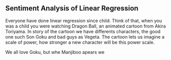## Sentiment Analysis of Linear Regression

Everyone have done linear regression since child. Think of that, when you was a child you were watching Dragon Ball, an animated cartoon from Akira Toriyama. In story of the cartoon we have differents characters, the good one such Son Goku and bad guys as Vegeta. The cartoon lets us imagine a scale of power, how stronger a new character will be this power scale.

We all love Goku, but whe Manjiboo apears we
